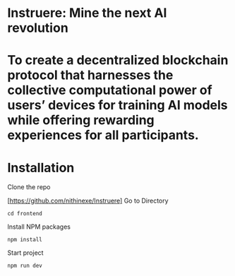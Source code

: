 # Instruere: Mine the next AI revolution

# To create a decentralized blockchain protocol that harnesses the collective computational power of users’ devices for training AI models while offering rewarding experiences for all participants.

# Installation

 Clone the repo
   
[https://github.com/nithinexe/Instruere]
 Go to Directory
  
    cd frontend 

 Install NPM packages

    npm install

 Start project

    npm run dev
    
